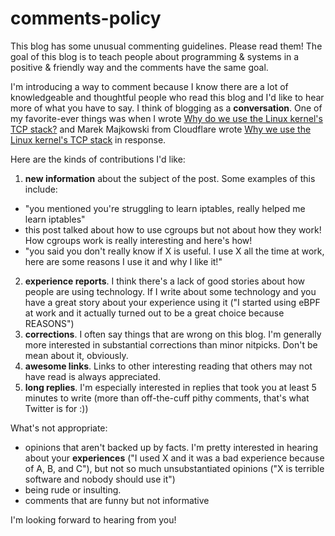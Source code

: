 # comments-policy

This blog has some unusual commenting guidelines. Please read them! The goal of this blog is to teach people about programming & systems in a positive & friendly way and the comments have the same goal.

I'm introducing a way to comment because I know there are a lot of knowledgeable and thoughtful people who read this blog and I'd like to hear more of what you have to say. I think of blogging as a **conversation**. One of my favorite-ever things was when I wrote [Why do we use the Linux kernel's TCP stack?](https://jvns.ca/blog/2016/06/30/why-do-we-use-the-linux-kernels-tcp-stack/) and Marek Majkowski from Cloudflare wrote [Why we use the Linux kernel's TCP stack](https://blog.cloudflare.com/why-we-use-the-linux-kernels-tcp-stack/) in response.

Here are the kinds of contributions I'd like:

1. **new information** about the subject of the post. Some examples of this include:
  * "you mentioned you're struggling to learn iptables, <link> really helped me learn iptables"
  * this post talked about how to use cgroups but not about how they work! How cgroups work is really interesting and here's how!
  * "you said you don't really know if X is useful. I use X all the time at work, here are some reasons I use it and why I like it!"
2. **experience reports**. I think there's a lack of good stories about how people are using technology. If I write about some technology and you have a great story about your experience using it ("I started using eBPF at work and it actually turned out to be a great choice because REASONS")
3. **corrections**. I often say things that are wrong on this blog. I'm generally more interested in substantial corrections than minor nitpicks. Don't be mean about it, obviously.
4. **awesome links**. Links to other interesting reading that others may not have read is always appreciated. 
5. **long replies**. I'm especially interested in replies that took you at least 5 minutes to write (more than off-the-cuff pithy comments, that's what Twitter is for :))

What's not appropriate:

* opinions that aren't backed up by facts. I'm pretty interested in hearing about your **experiences** ("I used X and it was a bad experience because of A, B, and C"), but not so much unsubstantiated opinions ("X is terrible software and nobody should use it")
* being rude or insulting.
* comments that are funny but not informative

I'm looking forward to hearing from you!
